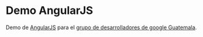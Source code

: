 Demo AngularJS
==============

Demo de [AngularJS][1] para el [grupo de desarrolladores de google Guatemala][2].

[1]: http://angularjs.org/
[2]: https://plus.google.com/u/0/116869685523331873031/posts
